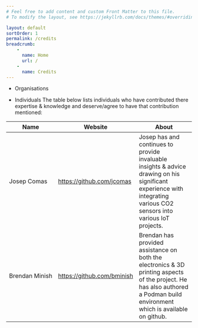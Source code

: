 ```yaml
---
# Feel free to add content and custom Front Matter to this file.
# To modify the layout, see https://jekyllrb.com/docs/themes/#overriding-theme-defaults

layout: default
sortOrder: 1
permalink: /credits
breadcrumb:
    - 
      name: Home
      url: /
    - 
      name: Credits
---
```


- Organisations


- Individuals
The table below lists individuals who have contributed there expertise & knowledge and deserve/agree to have that contribution mentioned:

|Name|Website|About|
|--|--|--|
|Josep&#160;Comas|https://github.com/jcomas|Josep has and continues to provide invaluable insights & advice drawing on his significant experience with integrating various CO2 sensors into various IoT projects.|
|Brendan&#160;Minish|https://github.com/bminish|Brendan has provided assistance on both the electronics & 3D printing aspects of the project. He has also authored a Podman build environment which is available on github.|


